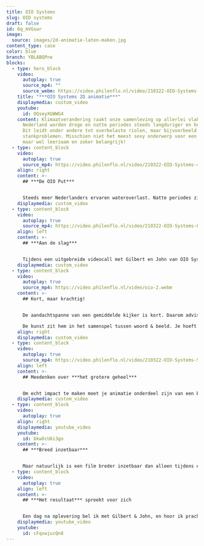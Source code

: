 ```yaml
---
title: OIO Systems
slug: OIO systems
draft: false
id: 6q_mVGswr
image:
  source: images/2d-animatie-laten-maken.jpg
content_type: case
color: blue
branch: YBLABQPne
blocks:
  - type: hero_block
    video:
      autoplay: true
      source_mp4: ""
      source_webm: https://video.philenflo.nl/video/210322-OIO-Systems-2D-animatie-Phil-en-Flo-2.mp4
    title: "***OIO Systems 2D animatie***"
    displaymedia: custom_video
    youtube:
      id: OQseyXGWWG4
    content: Klimaatverandering raakt onze samenleving op allerlei vlakken. Ook in
      Nederland worden droge en natte periodes steeds langduriger en heftiger.
      Dit leidt onder andere tot overbelaste riolen, maar bijvoorbeeld ook
      stankproblemen. Misschien niet het meest sexy onderwerp voor een animatie,
      maar wel leerzaam en zeker belangrijk!
  - type: content_block
    video:
      autoplay: true
      source_mp4: https://video.philenflo.nl/video/210322-OIO-Systems-4-Phil-en-Flo-website-source.mp4
    align: right
    content: >-
      ## ***De OIO Put***


      Steeds meer Nederlanders ervaren wateroverlast. Natte periodes zijn langer en intenser wat zorgt voor een overbelast riool. Putten overstromen, en rioolwater stroomt huizen binnen via doucheputjes en toiletten. Gelukkig heeft OIO Sytems de oplossing! De OIO Put! Maar hoe leg je nu eenvoudig uit waarom de OIO put zo belangrijk is?
    displaymedia: custom_video
  - type: content_block
    video:
      autoplay: true
      source_mp4: https://video.philenflo.nl/video/210322-OIO-Systems-6-Phil-en-Flo-website-source.mp4
    align: left
    content: >-
      ## ***Aan de slag***


      Tijdens een uitgebreide videocall met Gilbert en John van OIO Systems, leerden we hoe de put werkt en waar deze toe dient. Gelukkig konden we op voorhand een fysiek exemplaar ontvangen, zodat Sophie, onze 2D-animator een goed beeld kon krijgen van de put. Hierdoor konden we de put precies nabouwen.
    displaymedia: custom_video
  - type: content_block
    video:
      autoplay: true
      source_mp4: https://video.philenflo.nl/video/oio-2.webm
    content: >-
      ## Kort, maar krachtig!


      De aandachtspanne van een gemiddelde kijker is kort. Daarom adviseren we om animaties en films zo kort en krachtig mogelijk te houden. Ons streven is dan ook om binnen één minuut te blijven. Hoe schets je nu de context, het probleem én de oplossing in één minuut?

      De kunst zit hem in het samenspel tussen woord & beeld. Je hoeft bijvoorbeeld niet alles te benoemen, omdat je ook veel kan zien. OIO Systems gaf ons een mooie uitdaging!
    align: right
    displaymedia: custom_video
  - type: content_block
    video:
      autoplay: true
      source_mp4: https://video.philenflo.nl/video/210322-OIO-Systems-5-Phil-en-Flo-website-source.mp4
    align: left
    content: >-
      ## Meedenken over ***het grotere geheel***


      Om echt impact te maken moet je animatie onderdeel zijn van een bredere en goed uitgedachte marketingmix. We denken graag mee hoe onze films onderdeel kunnen zijn van jouw marketingplan. Zo vragen wij onze partners aan het begin van een samenwerking altijd het volgende: ‘’Wat is het doel van deze film?’’ En iets als “meer klanten binnenhalen” is dan niet voldoende voor ons. Wie gaat deze film kijken, en in welke fase gaat iemand deze film kijken? Dit zijn enkele belangrijke, basale vragen waar vanuit wij vertrekken. Voor OIO Systems dient de film allereerst als een ondersteunende tool voor het salesteam. Dit betekent dat tijdens een klantoverleg de film ingezet kan worden om de OIO put eenvoudig in één minuut uit te leggen. Dat scheelt een hoop onsmakelijke foto’s en geïmproviseerde abstracte tekeningen.
    displaymedia: custom_video
  - type: content_block
    video:
      autoplay: true
    align: right
    displaymedia: youtube_video
    youtube:
      id: bkwOcU6i3go
    content: >-
      ## ***Breed inzetbaar***


      Maar natuurlijk is een film breder inzetbaar dan alleen tijdens een klantoverleg. Zo maakten we een teaserfilm speciaal voor Linkedin. Zo kunnen ook nieuwe leads verzameld worden, en is adverteren via Linkedin maar ook Youtube binnen handbereik.
  - type: content_block
    video:
      autoplay: true
    align: left
    content: >-
      ## ***Het resultaat*** spreekt voor zich


      Een dag na oplevering bel ik met Gilbert & John, en hoor ik prachtig nieuws. De animatie heeft op de dag van oplevering direct geholpen een nieuwe klant binnen te halen. Een succes voor OIO Systems en voor ons een prachtige beloning voor onze samenwerking!
    displaymedia: youtube_video
    youtube:
      id: cFqxwjucQn8
---
```

